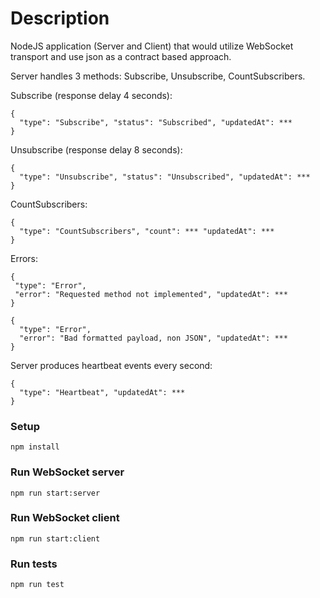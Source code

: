 # Description
NodeJS application (Server and Client) that would utilize WebSocket transport and use json as a contract based approach.

Server handles 3 methods: Subscribe, Unsubscribe, CountSubscribers.

Subscribe (response delay 4 seconds):
```
{
  "type": "Subscribe", "status": "Subscribed", "updatedAt": ***
}
```

Unsubscribe (response delay 8 seconds):
```
{
  "type": "Unsubscribe", "status": "Unsubscribed", "updatedAt": ***
}
```

CountSubscribers:
```
{
  "type": "CountSubscribers", "count": *** "updatedAt": ***
}
```

Errors:
```
{
 "type": "Error",
 "error": "Requested method not implemented", "updatedAt": ***
}

{
  "type": "Error",
  "error": "Bad formatted payload, non JSON", "updatedAt": ***
}
```

Server produces heartbeat events every second:
```
{
  "type": "Heartbeat", "updatedAt": ***
}
```

### Setup

```
npm install
```

### Run WebSocket server

```
npm run start:server
```

### Run WebSocket client

```
npm run start:client
```

### Run tests

```
npm run test
```
